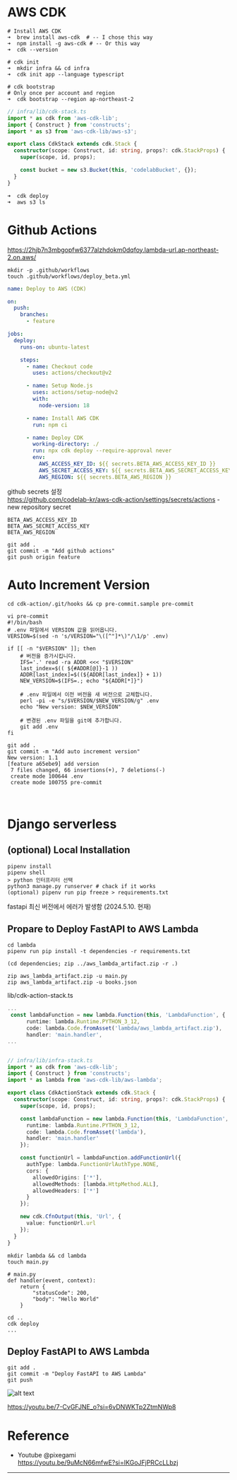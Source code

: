 # AWS CDK
```shell
# Install AWS CDK
➜  brew install aws-cdk  # -- I chose this way
➜  npm install -g aws-cdk # -- Or this way
➜  cdk --version

# cdk init
➜  mkdir infra && cd infra
➜  cdk init app --language typescript

# cdk bootstrap
# Only once per account and region
➜  cdk bootstrap --region ap-northeast-2
```

```typescript
// infra/lib/cdk-stack.ts
import * as cdk from 'aws-cdk-lib';
import { Construct } from 'constructs';
import * as s3 from 'aws-cdk-lib/aws-s3';

export class CdkStack extends cdk.Stack {
  constructor(scope: Construct, id: string, props?: cdk.StackProps) {
    super(scope, id, props);

    const bucket = new s3.Bucket(this, 'codelabBucket', {});
  }
}
```

```shell
➜  cdk deploy
➜  aws s3 ls
```



# Github Actions

https://2hjb7n3mbgopfw6377alzhdokm0dqfoy.lambda-url.ap-northeast-2.on.aws/

```shell
mkdir -p .github/workflows
touch .github/workflows/deploy_beta.yml
```

```yaml
name: Deploy to AWS (CDK)

on:
  push:
    branches:
      - feature

jobs:
  deploy:
    runs-on: ubuntu-latest

    steps:
      - name: Checkout code
        uses: actions/checkout@v2

      - name: Setup Node.js
        uses: actions/setup-node@v2
        with:
          node-version: 18

      - name: Install AWS CDK
        run: npm ci

      - name: Deploy CDK
        working-directory: ./
        run: npx cdk deploy --require-approval never
        env:
          AWS_ACCESS_KEY_ID: ${{ secrets.BETA_AWS_ACCESS_KEY_ID }}
          AWS_SECRET_ACCESS_KEY: ${{ secrets.BETA_AWS_SECRET_ACCESS_KEY }}
          AWS_REGION: ${{ secrets.BETA_AWS_REGION }}
```

github secrets 설정 \
https://github.com/codelab-kr/aws-cdk-action/settings/secrets/actions - new repository secret

```shell
BETA_AWS_ACCESS_KEY_ID
BETA_AWS_SECRET_ACCESS_KEY
BETA_AWS_REGION
```

```shell
git add .
git commit -m "Add github actions"
git push origin feature
```

# Auto Increment Version
```shell
cd cdk-action/.git/hooks && cp pre-commit.sample pre-commit
```

```shell
vi pre-commit
#!/bin/bash
# .env 파일에서 VERSION 값을 읽어옵니다.
VERSION=$(sed -n 's/VERSION="\([^"]*\)"/\1/p' .env)

if [[ -n "$VERSION" ]]; then
	# 버전을 증가시킵니다.
	IFS='.' read -ra ADDR <<< "$VERSION"
	last_index=$(( ${#ADDR[@]}-1 ))
	ADDR[last_index]=$((${ADDR[last_index]} + 1))
	NEW_VERSION=$(IFS=.; echo "${ADDR[*]}")

	# .env 파일에서 이전 버전을 새 버전으로 교체합니다.
	perl -pi -e "s/$VERSION/$NEW_VERSION/g" .env
	echo "New version: $NEW_VERSION"

	# 변경된 .env 파일을 git에 추가합니다.
	git add .env
fi
```

```shell
git add .
git commit -m "Add auto increment version"
New version: 1.1
[feature a65ebe9] add version
 7 files changed, 66 insertions(+), 7 deletions(-)
 create mode 100644 .env
 create mode 100755 pre-commit
```
<br>

# Django serverless
## (optional) Local Installation
```shell
pipenv install
pipenv shell
> python 인터프리터 선택
python3 manage.py runserver # chack if it works
(optional) pipenv run pip freeze > requirements.txt
```
fastapi 최신 버전에서 에러가 발생함 (2024.5.10. 현재)

## Propare to Deploy FastAPI to AWS Lambda
```shell
cd lambda
pipenv run pip install -t dependencies -r requirements.txt

(cd dependencies; zip ../aws_lambda_artifact.zip -r .)

zip aws_lambda_artifact.zip -u main.py
zip aws_lambda_artifact.zip -u books.json
```

lib/cdk-action-stack.ts
```typescript
...
 const lambdaFunction = new lambda.Function(this, 'LambdaFunction', {
      runtime: lambda.Runtime.PYTHON_3_12,
      code: lambda.Code.fromAsset('lambda/aws_lambda_artifact.zip'),
      handler: 'main.handler',
...



```

```typescript
// infra/lib/infra-stack.ts
import * as cdk from 'aws-cdk-lib';
import { Construct } from 'constructs';
import * as lambda from 'aws-cdk-lib/aws-lambda';

export class CdkActionStack extends cdk.Stack {
  constructor(scope: Construct, id: string, props?: cdk.StackProps) {
    super(scope, id, props);

    const lambdaFunction = new lambda.Function(this, 'LambdaFunction', {
      runtime: lambda.Runtime.PYTHON_3_12,
      code: lambda.Code.fromAsset('lambda'),
      handler: 'main.handler'
    });

    const functionUrl = lambdaFunction.addFunctionUrl({
      authType: lambda.FunctionUrlAuthType.NONE,
      cors: {
        allowedOrigins: ['*'],
        allowedMethods: [lambda.HttpMethod.ALL],
        allowedHeaders: ['*']
      }
    });

    new cdk.CfnOutput(this, 'Url', {
      value: functionUrl.url
    });
  }
}
```

```shell
mkdir lambda && cd lambda
touch main.py

# main.py
def handler(event, context):
    return {
        "statusCode": 200,
        "body": "Hello World"
    }
```

```shell
cd ..
cdk deploy
...
```



## Deploy FastAPI to AWS Lambda
```shell
git add .
git commit -m "Deploy FastAPI to AWS Lambda"
git push
```

![alt text](images/image-3.png)

https://youtu.be/7-CvGFJNE_o?si=6vDNWKTp2ZtmNWp8



# Reference
- Youtube @pixegami \
https://youtu.be/9uMcN66mfwE?si=IKGoJFjPRCcLLbzj
---


<br>
